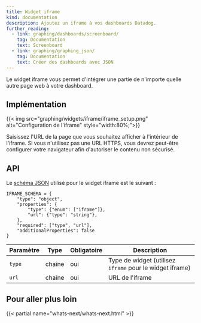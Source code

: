 ```yaml
---
title: Widget iframe
kind: documentation
description: Ajoutez un iframe à vos dashboards Datadog.
further_reading:
  - link: graphing/dashboards/screenboard/
    tag: Documentation
    text: Screenboard
  - link: graphing/graphing_json/
    tag: Documentation
    text: Créer des dashboards avec JSON
---
```

Le widget iframe vous permet d'intégrer une partie de n'importe quelle autre page web à votre dashboard.

## Implémentation

{{< img src="graphing/widgets/iframe/iframe_setup.png" alt="Configuration de l'iframe"  style="width:80%;">}}

Saisissez l'URL de la page que vous souhaitez afficher à l'intérieur de l'iframe. Si vous n'utilisez pas une URL HTTPS, vous devrez peut-être configurer votre navigateur afin d'autoriser le contenu non sécurisé.

## API

Le [schéma JSON][1] utilisé pour le widget iframe est le suivant :

```
IFRAME_SCHEMA = {
    "type": "object",
    "properties": {
        "type": {"enum": ["iframe"]},
        "url": {"type": "string"},
    },
    "required": ["type", "url"],
    "additionalProperties": false
}
```

| Paramètre  | Type            | Obligatoire | Description                                                                                                                                                  |
| ------     | -----           | -----    | -----                                                                                                                                                        |
| `type`| chaîne|oui|Type de widget (utilisez `iframe` pour le widget iframe)|
|`url`|chaîne|oui|URL de l'iframe|

## Pour aller plus loin

{{< partial name="whats-next/whats-next.html" >}}

[1]: /fr/graphing/graphing_json/widget_json